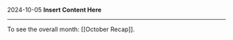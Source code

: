 2024-10-05
__Insert Content Here__
_______________________
To see the overall month: [[October Recap]].